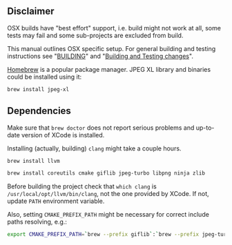 ## Disclaimer

OSX builds have "best effort" support, i.e. build might not work at all, some
tests may fail and some sub-projects are excluded from build.

This manual outlines OSX specific setup. For general building and testing
instructions see "[BUILDING](BUILDING.md)" and
"[Building and Testing changes](doc/building_and_testing.md)".

[Homebrew](https://brew.sh/) is a popular package manager. JPEG XL library and
binaries could be installed using it:

```bash
brew install jpeg-xl
```

## Dependencies

Make sure that `brew doctor` does not report serious problems and up-to-date
version of XCode is installed.

Installing (actually, building) `clang` might take a couple hours.

```bash
brew install llvm
```

```bash
brew install coreutils cmake giflib jpeg-turbo libpng ninja zlib
```

Before building the project check that `which clang` is
`/usr/local/opt/llvm/bin/clang`, not the one provided by XCode. If not, update
`PATH` environment variable.

Also, setting `CMAKE_PREFIX_PATH` might be necessary for correct include paths
resolving, e.g.:

```bash
export CMAKE_PREFIX_PATH=`brew --prefix giflib`:`brew --prefix jpeg-turbo`:`brew --prefix libpng`:`brew --prefix zlib`
```